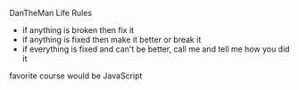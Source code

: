DanTheMan Life Rules
- if anything is broken then fix it
- if anything is fixed then make it better or break it
- if everything is fixed and can't be better, call me and tell me how you did it

favorite course would be JavaScript